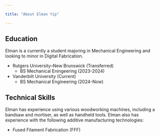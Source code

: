 ```yaml
---

title: "About Elman Yip"

---
```


## Education

Elman is a currently a student majoring in Mechanical Engineering and looking to minor in Digital Fabrication. 

* Rutgers University–New Brunswick (Transferred)
  * BS Mechanical Eningeering (2023-2024)
* Vanderbilt University (Current)
  * BS Mechanical Engineering (2024-Now)

## Technical Skills

Elman has experience using various woodworking machines, including a bandsaw and mortiser, as well as handheld tools. Elman also has experience with the following additive manufacturing technologies:

* Fused Filament Fabrication (FFF)
